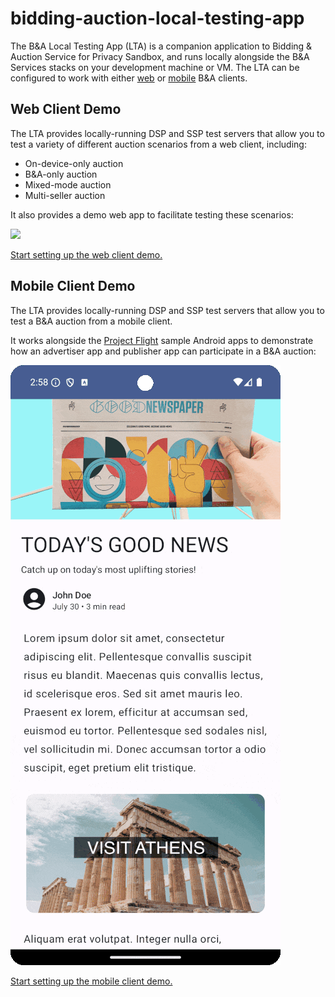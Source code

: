 # bidding-auction-local-testing-app

The B&A Local Testing App (LTA) is a companion application to Bidding & Auction Service for Privacy Sandbox, and runs locally alongside the B&A Services stacks on your development machine or VM. The LTA can be configured to work with either [web](#web-clients) or [mobile](#mobile-clients) B&A clients.

## Web Client Demo

The LTA provides locally-running DSP and SSP test servers that allow you to test a variety of different auction scenarios from a web client, including:

* On-device-only auction
* B&A-only auction
* Mixed-mode auction
* Multi-seller auction

It also provides a demo web app to facilitate testing these scenarios:

[![](./docs/app-introduction.gif)](/web.md)

[Start setting up the web client demo.](/web.md)

## Mobile Client Demo

The LTA provides locally-running DSP and SSP test servers that allow you to test a B&A auction from a mobile client.

It works alongside the [Project Flight](https://github.com/privacysandbox/project-flight) sample Android apps to demonstrate how an advertiser app and publisher app can participate in a B&A auction:

[![](./docs/mobile-demo.gif)](/mobile.md)

[Start setting up the mobile client demo.](/mobile.md)